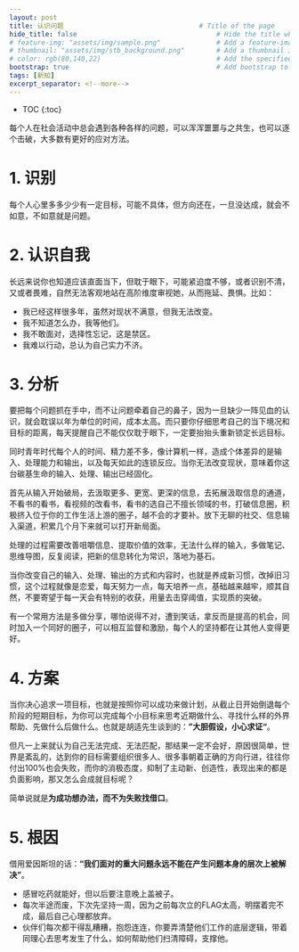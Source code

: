 ```yaml
---
layout: post
title: 认识问题                                  # Title of the page
hide_title: false                                   # Hide the title when displaying the post, but shown in lists of posts
# feature-img: "assets/img/sample.png"              # Add a feature-image to the post
# thumbnail: "assets/img/stb_background.png"        # Add a thumbnail image on blog view
# color: rgb(80,140,22)                             # Add the specified color as feature image, and change link colors in post
bootstrap: true                                     # Add bootstrap to the page
tags: [新知]
excerpt_separator: <!--more-->
---
```


<!--more-->
* TOC
{:toc}

每个人在社会活动中总会遇到各种各样的问题，可以浑浑噩噩与之共生，也可以逐个击破，大多数有更好的应对方法。

# 1. 识别

每个人心里多多少少有一定目标，可能不具体，但方向还在，一旦没达成，就会不如意，不如意就是问题。

# 2. 认识自我

长远来说你也知道应该直面当下，但耽于眼下，可能紧迫度不够，或者识别不清，又或者畏难，自然无法客观地站在高阶维度审视她，从而拖延、畏惧。比如：

* 我已经这样很多年，虽然对现状不满意，但我无法改变。
* 我不知道怎么办，我等他们。
* 我不敢面对，选择性忘记，这是禁区。
* 我难以行动，总认为自己实力不济。

# 3. 分析

要把每个问题抓在手中，而不让问题牵着自己的鼻子，因为一旦缺少一阵见血的认识，就会耽误以年为单位的时间，成本太高。而只要你仔细思考自己的当下境况和目标的距离，每天提醒自己不能仅仅耽于眼下，一定要抬抬头重新锁定长远目标。

同时青年时代每个人的时间、精力差不多，像计算机一样，造成个体差异的是输入、处理能力和输出，以及每天如此的连锁反应。当你无法改变现状，意味着你这台碳基生命的输入、处理、输出已经固化。

首先从输入开始破局，去汲取更多、更宽、更深的信息，去拓展汲取信息的通道，不看书的看书，看视频的改看书，看书的选自己不擅长领域的书，打破信息圈，积极挤入位于你的工作生活上游的圈子，越不会的才要补。放下无聊的社交、信息输入渠道，积累几个月下来就可以打开新局面。

处理的过程需要改善咀嚼信息、提取价值的效率，无法什么样的输入，多做笔记、思维导图，反复阅读，把新的信息转化为常识，落地为基石。

当你改变自己的输入、处理、输出的方式和内容时，也就是养成新习惯，改掉旧习惯，这个过程就像是恋爱，每天努力一点，每天培养一点，基础越来越牢，顺其自然，不要寄望于每一天会有特别的收获，用量去击穿阈值，实现质的突破。

有一个常用方法是多做分享，哪怕说得不对，遭到笑话，拿反而是提高的机会，同时加入一个同好的圈子，可以相互监督和激励，每个人的坚持都在让其他人变得更好。

# 4. 方案

当你决心追求一项目标，也就是按照你可以成功来做计划，从截止日开始倒退每个阶段的短期目标，为你可以完成每个小目标来思考近期做什么、寻找什么样的外界帮助、先做什么后做什么。也就是胡适先生谈到的：**”大胆假设，小心求证“**。

但凡一上来就认为自己无法完成、无法匹配，那结果一定不会好，原因很简单，世界是紊乱的，达到你的目标需要组织很多人、很多事朝着正确的方向行进，往往你付出100%也会失败，而你的消极态度，抑制了主动新、创造性，表现出来的都是负面影响，那又怎么会成就目标呢？

简单说就是**为成功想办法，而不为失败找借口**。

# 5. 根因

借用爱因斯坦的话：**“我们面对的重大问题永远不能在产生问题本身的层次上被解决”**。

* 感冒吃药就能好，但以后要注意晚上盖被子。
* 每次半途而废，下次先坚持一周，因为之前每次立的FLAG太高，明摆着完不成，最后自己心理都放弃。
* 伙伴们每次都干得乱糟糟，抱怨连连，你要弄清楚他们工作的底层逻辑，带着同理心去思考发生了什么，如何帮助他们扫清障碍，支撑他。